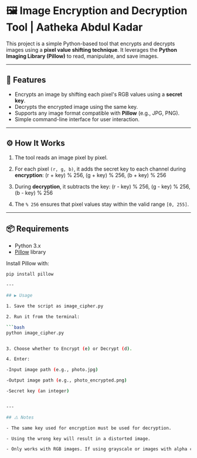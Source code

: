 # 🖼️ Image Encryption and Decryption Tool | Aatheka Abdul Kadar

This project is a simple Python-based tool that encrypts and decrypts images using a **pixel value shifting technique**. It leverages the **Python Imaging Library (Pillow)** to read, manipulate, and save images.

---

## 🔐 Features

- Encrypts an image by shifting each pixel's RGB values using a **secret key**.
- Decrypts the encrypted image using the same key.
- Supports any image format compatible with **Pillow** (e.g., JPG, PNG).
- Simple command-line interface for user interaction.

---

## ⚙️ How It Works

1. The tool reads an image pixel by pixel.
2. For each pixel `(r, g, b)`, it adds the secret key to each channel during **encryption**:
(r + key) % 256, (g + key) % 256, (b + key) % 256

3. During **decryption**, it subtracts the key:
(r - key) % 256, (g - key) % 256, (b - key) % 256

4. The `% 256` ensures that pixel values stay within the valid range `[0, 255]`.

---

## 📦 Requirements

- Python 3.x
- [Pillow](https://pypi.org/project/Pillow/) library

Install Pillow with:

```bash
pip install pillow

---

## ▶️ Usage

1. Save the script as image_cipher.py

2. Run it from the terminal:

```bash
python image_cipher.py


3. Choose whether to Encrypt (e) or Decrypt (d).

4. Enter:

-Input image path (e.g., photo.jpg)

-Output image path (e.g., photo_encrypted.png)

-Secret key (an integer)


---

## ⚠️ Notes

- The same key used for encryption must be used for decryption.

- Using the wrong key will result in a distorted image.

- Only works with RGB images. If using grayscale or images with alpha channel, slight modifications may be needed.